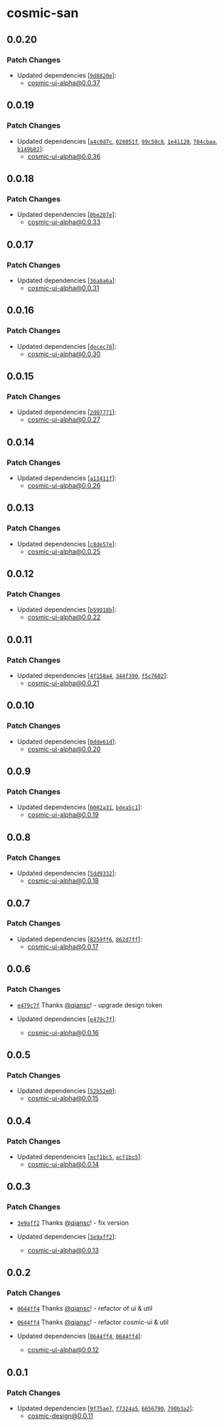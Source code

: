 # cosmic-san

## 0.0.20

### Patch Changes

-   Updated dependencies [[`9d8820e`](https://github.com/searchfe/cosmic-design/commit/9d8820e796a264225ca8e57b7479bfc0e94cfda7)]:
    -   cosmic-ui-alpha@0.0.37

## 0.0.19

### Patch Changes

-   Updated dependencies [[`a4c0d7c`](https://github.com/searchfe/cosmic-design/commit/a4c0d7c8bc92d371fb128a3c66364f11ebaccf63), [`028051f`](https://github.com/searchfe/cosmic-design/commit/028051f612ef577ff9bd634ef5431ae40eae5ace), [`99c50c8`](https://github.com/searchfe/cosmic-design/commit/99c50c8c7b045319ab1c60336c4b6b451faca858), [`1e41120`](https://github.com/searchfe/cosmic-design/commit/1e411203b4586aeb86eb7c7bbbcb222671a63e37), [`704cbaa`](https://github.com/searchfe/cosmic-design/commit/704cbaa4afec63d9519bd3f010baf0fdf02470ba), [`b149b82`](https://github.com/searchfe/cosmic-design/commit/b149b8223375f0d6e83df6873799873ec1ae3f23)]:
    -   cosmic-ui-alpha@0.0.36

## 0.0.18

### Patch Changes

-   Updated dependencies [[`0be207e`](https://github.com/searchfe/cosmic-design/commit/0be207e9e43dfa718fa7dc21b7c124c6709a3250)]:
    -   cosmic-ui-alpha@0.0.33

## 0.0.17

### Patch Changes

-   Updated dependencies [[`36a8a6a`](https://github.com/searchfe/cosmic-design/commit/36a8a6a47f211560c50bf72225599a0945395af6)]:
    -   cosmic-ui-alpha@0.0.31

## 0.0.16

### Patch Changes

-   Updated dependencies [[`decec76`](https://github.com/searchfe/cosmic-design/commit/decec7635a81ce74116b8596f9f4360080c98f51)]:
    -   cosmic-ui-alpha@0.0.30

## 0.0.15

### Patch Changes

-   Updated dependencies [[`2d07771`](https://github.com/searchfe/cosmic-design/commit/2d07771ba9ce160a5624603449060aea21f4d4b2)]:
    -   cosmic-ui-alpha@0.0.27

## 0.0.14

### Patch Changes

-   Updated dependencies [[`a11411f`](https://github.com/searchfe/cosmic-design/commit/a11411f24edcc72fea03dd846d8a88ac6087c9ad)]:
    -   cosmic-ui-alpha@0.0.26

## 0.0.13

### Patch Changes

-   Updated dependencies [[`c8de57e`](https://github.com/searchfe/cosmic-design/commit/c8de57e169a3c2f504b5c5c4896650f5dd80aa29)]:
    -   cosmic-ui-alpha@0.0.25

## 0.0.12

### Patch Changes

-   Updated dependencies [[`b59918b`](https://github.com/searchfe/cosmic-design/commit/b59918b4ecfd7333fff1da141490b5d3defea578)]:
    -   cosmic-ui-alpha@0.0.22

## 0.0.11

### Patch Changes

-   Updated dependencies [[`4f158a4`](https://github.com/searchfe/cosmic-design/commit/4f158a4b396e836de8cb09ccc3615ccb64571d3b), [`344f390`](https://github.com/searchfe/cosmic-design/commit/344f3900bc66dd1041b5129b655f5de428ac9308), [`f5c7602`](https://github.com/searchfe/cosmic-design/commit/f5c7602b485d10661dc68d77c925b13830d0cae4)]:
    -   cosmic-ui-alpha@0.0.21

## 0.0.10

### Patch Changes

-   Updated dependencies [[`0dde61d`](https://github.com/searchfe/cosmic-design/commit/0dde61d25cd5aa38328e4c1c8f720d0981ba5215)]:
    -   cosmic-ui-alpha@0.0.20

## 0.0.9

### Patch Changes

-   Updated dependencies [[`0002a31`](https://github.com/searchfe/cosmic-design/commit/0002a311902e7f1f1c3a6c9644c87888c5dbe36f), [`bdea5c1`](https://github.com/searchfe/cosmic-design/commit/bdea5c1b5294db503516f6b451b780770dd3d15f)]:
    -   cosmic-ui-alpha@0.0.19

## 0.0.8

### Patch Changes

-   Updated dependencies [[`5dd9332`](https://github.com/searchfe/cosmic-design/commit/5dd93322e6c67b3ff361b97630522bf51d60fa08)]:
    -   cosmic-ui-alpha@0.0.18

## 0.0.7

### Patch Changes

-   Updated dependencies [[`8259ff6`](https://github.com/searchfe/cosmic-design/commit/8259ff63cd562add2215d0fdde0f678bfab3ad3a), [`862d7ff`](https://github.com/searchfe/cosmic-design/commit/862d7ff9ee13d4e696af255cfe011e39c9172149)]:
    -   cosmic-ui-alpha@0.0.17

## 0.0.6

### Patch Changes

-   [`e479c7f`](https://github.com/searchfe/cosmic-design/commit/e479c7fda2a814dbad653dd9718006e56e85c65d) Thanks [@qiansc](https://github.com/qiansc)! - upgrade design token

-   Updated dependencies [[`e479c7f`](https://github.com/searchfe/cosmic-design/commit/e479c7fda2a814dbad653dd9718006e56e85c65d)]:
    -   cosmic-ui-alpha@0.0.16

## 0.0.5

### Patch Changes

-   Updated dependencies [[`52b52e0`](https://github.com/searchfe/cosmic-design/commit/52b52e056014f269f6c002f172d9a80ee4727bb2)]:
    -   cosmic-ui-alpha@0.0.15

## 0.0.4

### Patch Changes

-   Updated dependencies [[`acf1bc5`](https://github.com/searchfe/cosmic-design/commit/acf1bc573034de7aa29d0cea3c5077a3105d4efc), [`acf1bc5`](https://github.com/searchfe/cosmic-design/commit/acf1bc573034de7aa29d0cea3c5077a3105d4efc)]:
    -   cosmic-ui-alpha@0.0.14

## 0.0.3

### Patch Changes

-   [`3e9aff2`](https://github.com/searchfe/cosmic-design/commit/3e9aff20e97e07c6b36e48461947187c3ae44b40) Thanks [@qiansc](https://github.com/qiansc)! - fix version

-   Updated dependencies [[`3e9aff2`](https://github.com/searchfe/cosmic-design/commit/3e9aff20e97e07c6b36e48461947187c3ae44b40)]:
    -   cosmic-ui-alpha@0.0.13

## 0.0.2

### Patch Changes

-   [`0644ff4`](https://github.com/searchfe/cosmic-design/commit/0644ff47be777e519a891cedeb2ae7d594aa693f) Thanks [@qiansc](https://github.com/qiansc)! - refactor of ui & util

*   [`0644ff4`](https://github.com/searchfe/cosmic-design/commit/0644ff47be777e519a891cedeb2ae7d594aa693f) Thanks [@qiansc](https://github.com/qiansc)! - refactor cosmic-ui & util

*   Updated dependencies [[`0644ff4`](https://github.com/searchfe/cosmic-design/commit/0644ff47be777e519a891cedeb2ae7d594aa693f), [`0644ff4`](https://github.com/searchfe/cosmic-design/commit/0644ff47be777e519a891cedeb2ae7d594aa693f)]:
    -   cosmic-ui-alpha@0.0.12

## 0.0.1

### Patch Changes

-   Updated dependencies [[`9f75ae7`](https://github.com/searchfe/cosmic-design/commit/9f75ae78bc165f2aa251098bc3e996a1e3c1e170), [`f7324a5`](https://github.com/searchfe/cosmic-design/commit/f7324a55c34c8d51b1a464bfbcda182dfc427d8e), [`6656790`](https://github.com/searchfe/cosmic-design/commit/6656790b99a160bab290c88e72cf65f90e6a8dd4), [`790b3a2`](https://github.com/searchfe/cosmic-design/commit/790b3a2aab16b8c194a816175ed92c8d546a1f9b)]:
    -   cosmic-design@0.0.11
